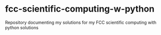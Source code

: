 # fcc-scientific-computing-w-python
Repository documenting my solutions for my FCC scientific computing with python solutions 

